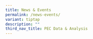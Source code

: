 ```yaml
---
title: News & Events
permalink: /news-events/
variant: tiptap
description: ""
third_nav_title: PEC Data & Analysis
---
```

